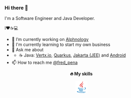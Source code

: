 ### Hi there 👋

I'm a Software Engineer and Java Developer. 

I❤️☕💻

- 🔭 I’m currently working on [Alphnology](https://alphnology.com/)
- 🌱 I'm currently learning to start my own business
- 💬 Ask me about
-  - :coffee: Java: [Vertx.io](https://vertx.io/), [Quarkus](https://quarkus.io/), [Jakarta (JEE)](https://jakarta.ee/) and [Android](https://www.android.com/)
- :mailbox: How to reach me [@fred_pena](https://twitter.com/fred_pena)


<p align="center" "> 
 <strong>             
   🔥 My skills
</p>
  <p align="center"> 
                   
  <img src="https://github.com/devicons/devicon/blob/master/icons/java/java-original.svg" alt="java" width="40" height="40" />
 
<!-- <img src="https://github.com/devicons/devicon/blob/master/icons/react/react-original.svg" alt="react" width="40" height="40" />
  <img src="https://github.com/devicons/devicon/blob/master/icons/vuejs/vuejs-original.svg" alt="vue" width="40" height="40" />
  <img src="https://github.com/devicons/devicon/blob/master/icons/tailwindcss/tailwindcss-plain.svg" alt="tailwindcss" width="40" height="40" />                                    <img src="https://github.com/devicons/devicon/blob/master/icons/bootstrap/bootstrap-plain.svg" alt="bootstrap" width="40" height="40" />
  <img src="https://github.com/devicons/devicon/blob/master/icons/python/python-original.svg" alt="python" width="40" height="40"/>
  <img src="https://github.com/devicons/devicon/blob/master/icons/javascript/javascript-original.svg" alt="javascript" width="40" height="40" />

<!--
**fredpena/fredpena** is a ✨ _special_ ✨ repository because its `README.md` (this file) appears on your GitHub profile.

Here are some ideas to get you started:

- 🔭 I’m currently working on ...
- 🌱 I’m currently learning ...
- 👯 I’m looking to collaborate on ...
- 🤔 I’m looking for help with ...
- 💬 Ask me about ...
- 📫 How to reach me: ...
- 😄 Pronouns: ...
- ⚡ Fun fact: ...
-->
